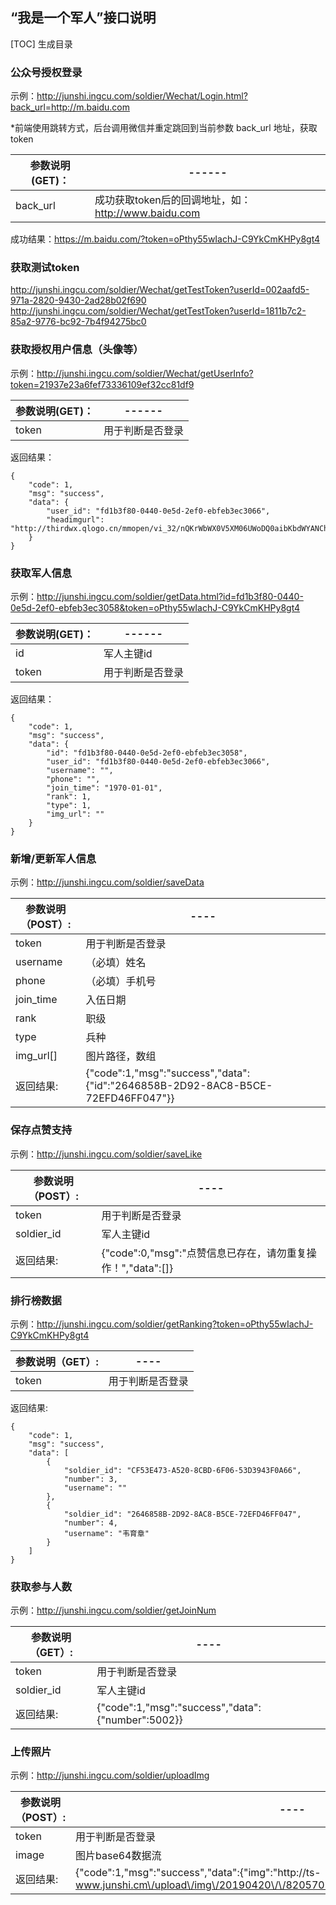 ## “我是一个军人”接口说明


[TOC] 生成目录

### 公众号授权登录
 
示例：http://junshi.ingcu.com/soldier/Wechat/Login.html?back_url=http://m.baidu.com

*前端使用跳转方式，后台调用微信并重定跳回到当前参数 back_url 地址，获取token

|参数说明(GET)：|------|
|--------------|--------------|
|back_url |	成功获取token后的回调地址，如：http://www.baidu.com|

成功结果：https://m.baidu.com/?token=oPthy55wIachJ-C9YkCmKHPy8gt4

### 获取测试token
http://junshi.ingcu.com/soldier/Wechat/getTestToken?userId=002aafd5-971a-2820-9430-2ad28b02f690
http://junshi.ingcu.com/soldier/Wechat/getTestToken?userId=1811b7c2-85a2-9776-bc92-7b4f94275bc0

### 获取授权用户信息（头像等）  
  
示例：http://junshi.ingcu.com/soldier/Wechat/getUserInfo?token=21937e23a6fef73336109ef32cc81df9

|参数说明(GET)：|------|
|--------------|--------------|
|token       |	用于判断是否登录|

返回结果：

    {
        "code": 1,
        "msg": "success",
        "data": {
            "user_id": "fd1b3f80-0440-0e5d-2ef0-ebfeb3ec3066",
            "headimgurl": "http://thirdwx.qlogo.cn/mmopen/vi_32/nQKrWbWX0V5XM06UWoDQ0aibKbdWYANChUYATW7fbwL5TiaTqqSbdWz7xOJFX62yaRjUyj0gYv464Fk7ZcDd36TQ/132"
        }
    }

### 获取军人信息  
  
示例：http://junshi.ingcu.com/soldier/getData.html?id=fd1b3f80-0440-0e5d-2ef0-ebfeb3ec3058&token=oPthy55wIachJ-C9YkCmKHPy8gt4

|参数说明(GET)：|------|
|--------------|--------------|
|id |	军人主键id|
|token       |	用于判断是否登录|

返回结果：

    {
        "code": 1,
        "msg": "success",
        "data": {
            "id": "fd1b3f80-0440-0e5d-2ef0-ebfeb3ec3058",
            "user_id": "fd1b3f80-0440-0e5d-2ef0-ebfeb3ec3066",
            "username": "",
            "phone": "",
            "join_time": "1970-01-01",
            "rank": 1,
            "type": 1,
            "img_url": ""
        }
    }


### 新增/更新军人信息  

示例：http://junshi.ingcu.com/soldier/saveData

|参数说明（POST）:|----|
|--------------|--------------|
|token       |	用于判断是否登录|
|username      |    （必填）姓名|
|phone      |   （必填）手机号|
|join_time      |   入伍日期|
|rank      |    职级|
|type      |    兵种|
|img_url[]      | 图片路径，数组|
|返回结果:  |	{"code":1,"msg":"success","data":{"id":"2646858B-2D92-8AC8-B5CE-72EFD46FF047"}}|


### 保存点赞支持    

示例：http://junshi.ingcu.com/soldier/saveLike

|参数说明（POST）:|----|
|--------------|--------------|
|token       |	用于判断是否登录|
|soldier_id       |	军人主键id|
|返回结果:   |	{"code":0,"msg":"点赞信息已存在，请勿重复操作！","data":[]}|

### 排行榜数据

示例：http://junshi.ingcu.com/soldier/getRanking?token=oPthy55wIachJ-C9YkCmKHPy8gt4

|参数说明（GET）:|----|
|--------------|--------------|
|token       |	用于判断是否登录|

返回结果: 

    {
        "code": 1,
        "msg": "success",
        "data": [
            {
                "soldier_id": "CF53E473-A520-8CBD-6F06-53D3943F0A66",
                "number": 3,
                "username": ""
            },
            {
                "soldier_id": "2646858B-2D92-8AC8-B5CE-72EFD46FF047",
                "number": 4,
                "username": "韦育章"
            }
        ]
    }

### 获取参与人数

示例：http://junshi.ingcu.com/soldier/getJoinNum

|参数说明（GET）:|----|
|--------------|--------------|
|token       |	用于判断是否登录|
|soldier_id       |	军人主键id|
|返回结果:   |	{"code":1,"msg":"success","data":{"number":5002}}|


### 上传照片

示例：http://junshi.ingcu.com/soldier/uploadImg

|参数说明（POST）:|----|
|--------------|--------------|
|token       |	用于判断是否登录|
|image       |	图片base64数据流|
|返回结果:   |	{"code":1,"msg":"success","data":{"img":"http:\/\/ts-www.junshi.cm\/upload\/img\/20190420\/\/82057076fec1f88b5f28aaaa2b38f8d4.png"}}|


